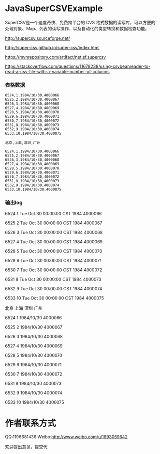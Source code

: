 

JavaSuperCSVExample
===================

SuperCSV是一个速度奇快、免费跨平台的 CVS 格式数据的读写库，可以方便的处理对象、Map、列表的读写操作，以及自动化的类型转换和数据检查功能。

http://supercsv.sourceforge.net/

http://super-csv.github.io/super-csv/index.html

https://mvnrepository.com/artifact/net.sf.supercsv

https://stackoverflow.com/questions/11678238/using-csvbeanreader-to-read-a-csv-file-with-a-variable-number-of-columns


### 表格数据

```
6524,1,1984/10/30,4000066
6525,2,1984/10/30,4000067
6526,3,1984/10/30,4000068
6527,4,1984/10/30,4000069
6528,5,1984/10/30,4000070
6529,6,1984/10/30,4000071
6530,7,1984/10/30,4000072
6531,8,1984/10/30,4000073
6532,9,1984/10/30,4000074
6533,10,1984/10/30,4000075
```

```
北京,上海,深圳,广州

6524,1,1984/10/30,4000066
6525,2,1984/10/30,4000067
6526,3,1984/10/30,4000068
6527,4,1984/10/30,4000069
6528,5,1984/10/30,4000070
6529,6,1984/10/30,4000071
6530,7,1984/10/30,4000072
6531,8,1984/10/30,4000073
6532,9,1984/10/30,4000074
6533,10,1984/10/30,4000075
```

### 输出log
6524	1	Tue Oct 30 00:00:00 CST 1984	4000066

6525	2	Tue Oct 30 00:00:00 CST 1984	4000067

6526	3	Tue Oct 30 00:00:00 CST 1984	4000068

6527	4	Tue Oct 30 00:00:00 CST 1984	4000069

6528	5	Tue Oct 30 00:00:00 CST 1984	4000070

6529	6	Tue Oct 30 00:00:00 CST 1984	4000071

6530	7	Tue Oct 30 00:00:00 CST 1984	4000072

6531	8	Tue Oct 30 00:00:00 CST 1984	4000073

6532	9	Tue Oct 30 00:00:00 CST 1984	4000074

6533	10	Tue Oct 30 00:00:00 CST 1984	4000075


北京	上海	深圳	广州

6524	1	1984/10/30	4000066

6525	2	1984/10/30	4000067

6526	3	1984/10/30	4000068

6527	4	1984/10/30	4000069

6528	5	1984/10/30	4000070

6529	6	1984/10/30	4000071

6530	7	1984/10/30	4000072

6531	8	1984/10/30	4000073

6532	9	1984/10/30	4000074

6533	10	1984/10/30	4000075


# 作者联系方式
  QQ:1196681436
  Weibo:http://www.weibo.com/u/1693069642

欢迎提出意见，提交代